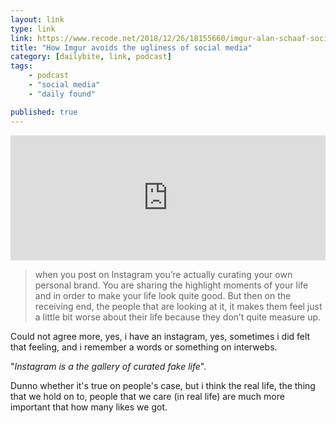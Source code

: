 ```yaml
---
layout: link
type: link
link: https://www.recode.net/2018/12/26/18155660/imgur-alan-schaaf-social-media-cesspool-abuse-moderation-kara-swisher-recode-decode-podcast
title: "How Imgur avoids the ugliness of social media"
category: [dailybite, link, podcast]
tags: 
    - podcast
    - "social media"
    - "daily found"

published: true
---
```


<iframe src="https://art19.com/shows/recode-decode/episodes/8ca42c3b-b2b7-473a-ac8f-8b87d80c50c9/embed?theme=dark-custom" style="width: 100%; height: 200px; border: 0 none;" scrolling="no"></iframe>

> when you post on Instagram you’re actually curating your own personal brand. You are sharing the highlight moments of your life and in order to make your life look quite good. But then on the receiving end, the people that are looking at it, it makes them feel just a little bit worse about their life because they don’t quite measure up.

Could not agree more, yes, i have an instagram, yes, sometimes i did felt that feeling, and i remember a words or something on interwebs.

"*Instagram is a the gallery of curated fake life*". 

Dunno whether it's true on people's case, but i think the real life, the thing that we hold on to, people that we care (in real life) are much more important that how many likes we got.